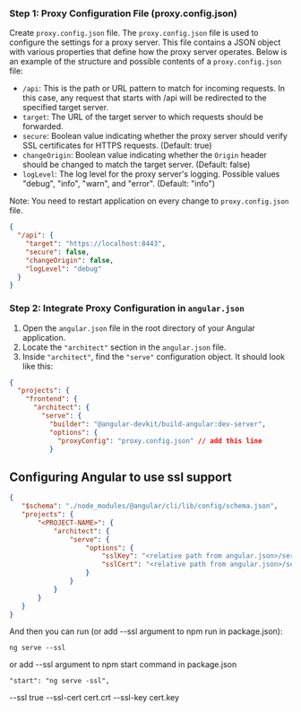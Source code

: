 ### Step 1: Proxy Configuration File (proxy.config.json)

Create `proxy.config.json` file.
The `proxy.config.json` file is used to configure the settings for a proxy server. This file contains a JSON object with various properties that define how the proxy server operates. Below is an example of the structure and possible contents of a `proxy.config.json` file:
- `/api`: This is the path or URL pattern to match for incoming requests. In this case, any request that starts with /api will be redirected to the specified target server.
- `target`: The URL of the target server to which requests should be forwarded.
- `secure`: Boolean value indicating whether the proxy server should verify SSL certificates for HTTPS requests. (Default: true)
- `changeOrigin`: Boolean value indicating whether the `Origin` header should be changed to match the target server. (Default: false)
- `logLevel`: The log level for the proxy server's logging. Possible values "debug", "info", "warn", and "error". (Default: "info")

Note: You need to restart application on every change to `proxy.config.json` file.

```json
{
  "/api": {
    "target": "https://localhost:8443",
    "secure": false,
    "changeOrigin": false,
    "logLevel": "debug"
  }
}
```

### Step 2: Integrate Proxy Configuration in `angular.json`
1. Open the `angular.json` file in the root directory of your Angular application.
2. Locate the `"architect"` section in the `angular.json` file.
3. Inside `"architect"`, find the `"serve"` configuration object. It should look like this:

```json
{
  "projects": {
    "frontend": {
      "architect": {
        "serve": {
          "builder": "@angular-devkit/build-angular:dev-server",
          "options": {
            "proxyConfig": "proxy.config.json" // add this line
          }
```


## Configuring Angular to use ssl support

```json
{
   "$schema": "./node_modules/@angular/cli/lib/config/schema.json",
   "projects": {
       "<PROJECT-NAME>": {
           "architect": {
               "serve": {
                   "options": {
                       "sslKey": "<relative path from angular.json>/server.key",
                       "sslCert": "<relative path from angular.json>/server.crt"
                   }
               }
           }
       }
   }
}
```

And then you can run (or add --ssl argument to npm run in package.json):

    ng serve --ssl

or add --ssl argument to npm start command in package.json

    "start": "ng serve -ssl",

--ssl true --ssl-cert cert.crt --ssl-key cert.key
